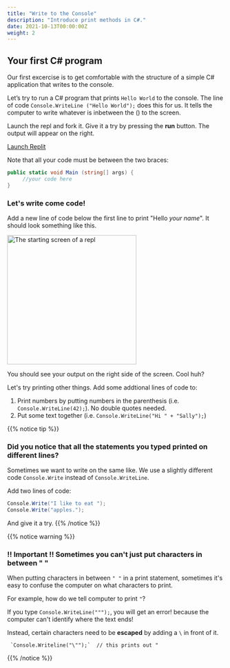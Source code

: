 ```yaml
---
title: "Write to the Console"
description: "Introduce print methods in C#."
date: 2021-10-13T00:00:00Z
weight: 2
---
```


## Your first C# program

Our first excercise is to get comfortable with the structure of a simple C# application that writes to the console.

Let’s try to run a C# program that prints `Hello World` to the console.  The line of code `Console.WriteLine ("Hello World");` does this for us.  It tells the computer to write whatever is inbetween the () to the screen.

Launch the repl and fork it. Give it a try by pressing the **run** button.  The output will appear on the right. 

<a class="my-2 mx-4 btn btn-info" href="https://replit.com/@nuevofoundation/CSharpBasicsHelloWorld" target="_blank">Launch Replit</a>

Note that all your code must be between the two braces:

```c#
public static void Main (string[] args) {
     //your code here
}
```

### Let's write come code!

Add a new line of code below the first line to print "Hello *your name*".  It should look something like this.

<img src="../images/Step1.png" height="300" alt="The starting screen of a repl" />

You should see your output on the right side of the screen.  Cool huh?  

Let's try printing other things.  Add some addtional lines of code to:
1. Print numbers by putting numbers in the parenthesis (i.e. `Console.WriteLine(42);`).  No double quotes needed.
1. Put some text together (i.e. `Console.WriteLine("Hi " + "Sally");`)

{{% notice tip %}}
### Did you notice that all the statements you typed printed on different lines?

Sometimes we want to write on the same like.  We use a slightly different code `Console.Write` instead of `Console.WriteLine`.

Add two lines of code:
```c#
Console.Write("I like to eat ");
Console.Write("apples.");
```

And give it a try.
{{% /notice %}}

{{% notice warning %}}
### !! Important !! Sometimes you can't just put characters in between " "

When putting characters in between `" "` in a print statement, sometimes it's easy to confuse the computer on what characters to print.

For example, how do we tell computer to print `"`?

If you type `Console.WriteLine(""");`, you will get an error! because the computer can't identify where the text ends!

Instead, certain characters need to be <b>escaped</b> by adding a `\` in front of it.

     `Console.Writeline("\"");`  // this prints out "
{{% /notice %}}
